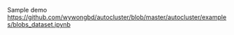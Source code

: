 Sample demo
https://github.com/wywongbd/autocluster/blob/master/autocluster/examples/blobs_dataset.ipynb